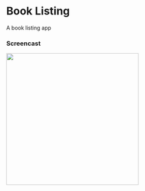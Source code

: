 # Book Listing
A book listing app

### Screencast

<p align="left">
  <img src="https://i.imgur.com/D0JS3sV.gif" width="350"/>
</p>